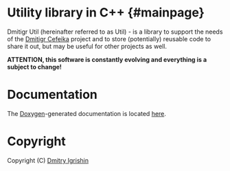 Utility library in C++ {#mainpage}
==================================

Dmitigr Util (hereinafter referred to as Util) - is a library to support the
needs of the [Dmitigr Cefeika][dmitigr_cefeika] project and to store
(potentially) reusable code to share it out, but may be useful for other
projects as well.

**ATTENTION, this software is constantly evolving and everything is a subject to change!**

Documentation
=============

The [Doxygen]-generated documentation is located [here][dmitigr_util_doc].

Copyright
=========

Copyright (C) [Dmitry Igrishin][dmitigr_mail]

[dmitigr_mail]: mailto:dmitigr@gmail.com
[dmitigr_cefeika]: https://github.com/dmitigr/cefeika.git
[dmitigr_util_doc]: http://dmitigr.ru/en/projects/cefeika/util/doc/

[Doxygen]: http://doxygen.org/
